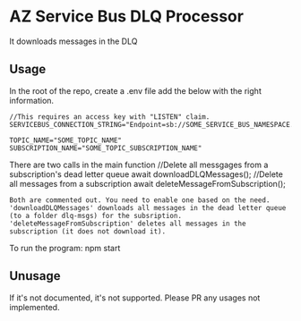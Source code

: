 # AZ Service Bus DLQ Processor

It downloads messages in the DLQ

## Usage

In the root of the repo, create a .env file add the below with the right information.

```
//This requires an access key with "LISTEN" claim.
SERVICEBUS_CONNECTION_STRING="Endpoint=sb://SOME_SERVICE_BUS_NAMESPACE.windows.net/;SharedAccessKeyName=SOME_SHARED_ACCESS_KEY_NAME;SharedAccessKey=SOME_SHARED_ACCESS_KEY"

TOPIC_NAME="SOME_TOPIC_NAME"
SUBSCRIPTION_NAME="SOME_TOPIC_SUBSCRIPTION_NAME"

```

There are two calls in the main function
    //Delete all messgages from a subscription's dead letter queue
    await downloadDLQMessages();
    //Delete all messages from a subscription
    await deleteMessageFromSubscription();

    Both are commented out. You need to enable one based on the need. 'downloadDLQMessages' downloads all messages in the dead letter queue (to a folder dlq-msgs) for the subsription. 'deleteMessageFromSubscription' deletes all messages in the subscription (it does not download it).

To run the program:
npm start


## Unusage

If it's not documented, it's not supported. Please PR any usages not implemented.
